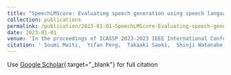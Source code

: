 ```yaml
---
title: "SpeechLMScore: Evaluating speech generation using speech language model"
collection: publications
permalink: /publication/2023-01-01-SpeechLMScore-Evaluating-speech-generation-using-speech-language-model
date: 2023-01-01
venue: 'In the proceedings of ICASSP 2023-2023 IEEE International Conference on Acoustics, Speech and Signal Processing (ICASSP)'
citation: ' Soumi Maiti,  Yifan Peng,  Takaaki Saeki,  Shinji Watanabe, &quot;SpeechLMScore: Evaluating speech generation using speech language model.&quot; In the proceedings of ICASSP 2023-2023 IEEE International Conference on Acoustics, Speech and Signal Processing (ICASSP), 2023.'
---
```

Use [Google Scholar](https://scholar.google.com/scholar?q=SpeechLMScore:+Evaluating+speech+generation+using+speech+language+model){:target="_blank"} for full citation